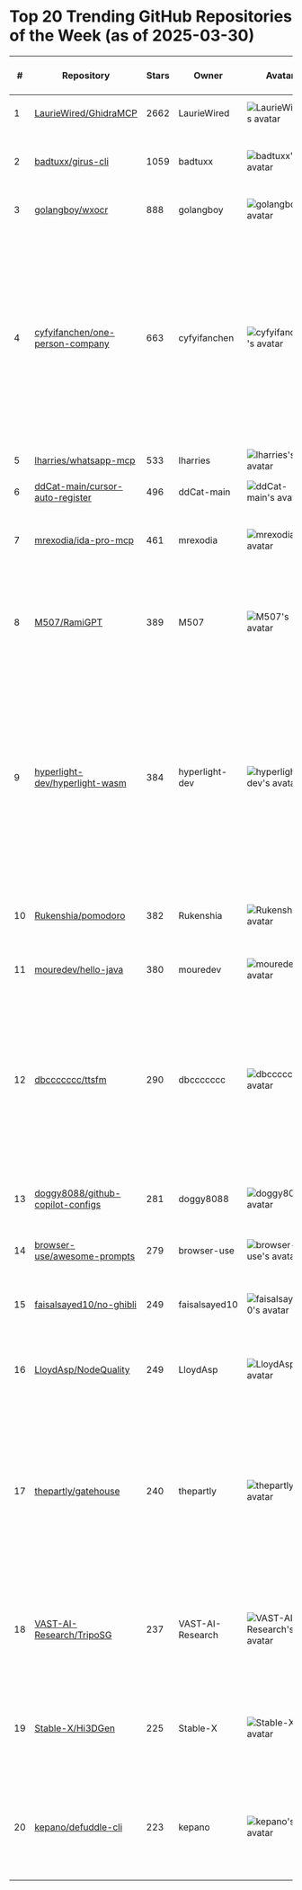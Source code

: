 # Top 20 Trending GitHub Repositories of the Week (as of 2025-03-30)

| # | Repository | Stars | Owner | Avatar | Description | Topics | URL | Created At | Updated At | Pushed At | Git URL | SSH URL | Clone URL | SVN URL | Homepage | Size | Language | Forks Count | Open Issues Count | Default Branch | License |
|---|------------|-------|-------|--------|-------------|--------|-----|------------|------------|-----------|---------|---------|-----------|---------|----------|------|----------|--------------|-------------------|----------------|---------|
| 1 | [LaurieWired/GhidraMCP](https://github.com/LaurieWired/GhidraMCP) | 2662 | LaurieWired | ![LaurieWired's avatar](https://avatars.githubusercontent.com/u/123765654?v=4) | MCP Server for Ghidra | No topics | [https://github.com/LaurieWired/GhidraMCP](https://github.com/LaurieWired/GhidraMCP) | 2025-03-23T05:36:55Z | 2025-03-30T04:15:59Z | 2025-03-28T04:48:05Z | git://github.com/LaurieWired/GhidraMCP.git | git@github.com:LaurieWired/GhidraMCP.git | https://github.com/LaurieWired/GhidraMCP.git | https://github.com/LaurieWired/GhidraMCP | No homepage | 148 | Java | 150 | 9 | main | Apache License 2.0 |
| 2 | [badtuxx/girus-cli](https://github.com/badtuxx/girus-cli) | 1059 | badtuxx | ![badtuxx's avatar](https://avatars.githubusercontent.com/u/4606725?v=4) | No description | No topics | [https://github.com/badtuxx/girus-cli](https://github.com/badtuxx/girus-cli) | 2025-03-23T16:35:24Z | 2025-03-30T03:41:27Z | 2025-03-29T14:40:34Z | git://github.com/badtuxx/girus-cli.git | git@github.com:badtuxx/girus-cli.git | https://github.com/badtuxx/girus-cli.git | https://github.com/badtuxx/girus-cli | No homepage | 238 | Go | 81 | 3 | main | GNU General Public License v3.0 |
| 3 | [golangboy/wxocr](https://github.com/golangboy/wxocr) | 888 | golangboy | ![golangboy's avatar](https://avatars.githubusercontent.com/u/43865965?v=4) | nothing | No topics | [https://github.com/golangboy/wxocr](https://github.com/golangboy/wxocr) | 2025-03-24T18:23:47Z | 2025-03-30T03:54:16Z | 2025-03-25T17:05:00Z | git://github.com/golangboy/wxocr.git | git@github.com:golangboy/wxocr.git | https://github.com/golangboy/wxocr.git | https://github.com/golangboy/wxocr | No homepage | 0 | No language specified | 1185 | 6 | master | No license |
| 4 | [cyfyifanchen/one-person-company](https://github.com/cyfyifanchen/one-person-company) | 663 | cyfyifanchen | ![cyfyifanchen's avatar](https://avatars.githubusercontent.com/u/2340896?v=4) | 一人公司 AI 工具系列，长期更新，帮助大家提升工作效率，开启一人公司! One-Person Company AI Tools Series – continuously updated to help boost productivity and empower your solo business!  | ai, information, productivity, tools | [https://github.com/cyfyifanchen/one-person-company](https://github.com/cyfyifanchen/one-person-company) | 2025-03-24T03:26:46Z | 2025-03-30T04:17:38Z | 2025-03-29T23:09:48Z | git://github.com/cyfyifanchen/one-person-company.git | git@github.com:cyfyifanchen/one-person-company.git | https://github.com/cyfyifanchen/one-person-company.git | https://github.com/cyfyifanchen/one-person-company | https://OnePerson.dev | 17059 | No language specified | 55 | 0 | main | MIT License |
| 5 | [lharries/whatsapp-mcp](https://github.com/lharries/whatsapp-mcp) | 533 | lharries | ![lharries's avatar](https://avatars.githubusercontent.com/u/22766134?v=4) | No description | No topics | [https://github.com/lharries/whatsapp-mcp](https://github.com/lharries/whatsapp-mcp) | 2025-03-29T12:49:33Z | 2025-03-30T04:16:26Z | 2025-03-30T00:30:52Z | git://github.com/lharries/whatsapp-mcp.git | git@github.com:lharries/whatsapp-mcp.git | https://github.com/lharries/whatsapp-mcp.git | https://github.com/lharries/whatsapp-mcp | No homepage | 2963 | Python | 80 | 0 | main | No license |
| 6 | [ddCat-main/cursor-auto-register](https://github.com/ddCat-main/cursor-auto-register) | 496 | ddCat-main | ![ddCat-main's avatar](https://avatars.githubusercontent.com/u/103352702?v=4) | cursor-auto-register | No topics | [https://github.com/ddCat-main/cursor-auto-register](https://github.com/ddCat-main/cursor-auto-register) | 2025-03-25T12:38:52Z | 2025-03-30T04:16:31Z | 2025-03-29T08:00:44Z | git://github.com/ddCat-main/cursor-auto-register.git | git@github.com:ddCat-main/cursor-auto-register.git | https://github.com/ddCat-main/cursor-auto-register.git | https://github.com/ddCat-main/cursor-auto-register | No homepage | 3090 | Python | 149 | 6 | main | No license |
| 7 | [mrexodia/ida-pro-mcp](https://github.com/mrexodia/ida-pro-mcp) | 461 | mrexodia | ![mrexodia's avatar](https://avatars.githubusercontent.com/u/2458265?v=4) | MCP Server for IDA Pro | cline, cursor, ida-plugin, ida-pro, mcp, mcp-server, modelcontextprotocol, reverse-engineering | [https://github.com/mrexodia/ida-pro-mcp](https://github.com/mrexodia/ida-pro-mcp) | 2025-03-25T22:23:41Z | 2025-03-30T03:30:47Z | 2025-03-29T15:49:35Z | git://github.com/mrexodia/ida-pro-mcp.git | git@github.com:mrexodia/ida-pro-mcp.git | https://github.com/mrexodia/ida-pro-mcp.git | https://github.com/mrexodia/ida-pro-mcp | No homepage | 72 | Python | 25 | 1 | main | MIT License |
| 8 | [M507/RamiGPT](https://github.com/M507/RamiGPT) | 389 | M507 | ![M507's avatar](https://avatars.githubusercontent.com/u/38591075?v=4) | Autonomous Privilege Escalation using OpenAI | ai-enumeration, autonomous-hacking, enumeration, hacking-tool, hacking-tools, hackthebox, privilege-escalation, pwn, pwntools, vulnhub | [https://github.com/M507/RamiGPT](https://github.com/M507/RamiGPT) | 2025-03-24T20:18:55Z | 2025-03-30T02:28:20Z | 2025-03-24T20:29:30Z | git://github.com/M507/RamiGPT.git | git@github.com:M507/RamiGPT.git | https://github.com/M507/RamiGPT.git | https://github.com/M507/RamiGPT | No homepage | 20228 | No language specified | 93 | 3 | master | Apache License 2.0 |
| 9 | [hyperlight-dev/hyperlight-wasm](https://github.com/hyperlight-dev/hyperlight-wasm) | 384 | hyperlight-dev | ![hyperlight-dev's avatar](https://avatars.githubusercontent.com/u/183128577?v=4) | hyperlight-wasm is a rust library crate that enables Wasm Modules and components to be run inside lightweight Virtual Machine backed Sandbox. It is built on top of Hyperlight. | wasm | [https://github.com/hyperlight-dev/hyperlight-wasm](https://github.com/hyperlight-dev/hyperlight-wasm) | 2025-03-26T11:48:48Z | 2025-03-29T23:15:00Z | 2025-03-28T16:41:34Z | git://github.com/hyperlight-dev/hyperlight-wasm.git | git@github.com:hyperlight-dev/hyperlight-wasm.git | https://github.com/hyperlight-dev/hyperlight-wasm.git | https://github.com/hyperlight-dev/hyperlight-wasm | No homepage | 261 | Rust | 10 | 2 | main | Apache License 2.0 |
| 10 | [Rukenshia/pomodoro](https://github.com/Rukenshia/pomodoro) | 382 | Rukenshia | ![Rukenshia's avatar](https://avatars.githubusercontent.com/u/1899599?v=4) | ESP32-based focus timer with an epaper display and rotary dial | No topics | [https://github.com/Rukenshia/pomodoro](https://github.com/Rukenshia/pomodoro) | 2025-03-29T09:24:46Z | 2025-03-30T04:17:08Z | 2025-03-29T16:56:00Z | git://github.com/Rukenshia/pomodoro.git | git@github.com:Rukenshia/pomodoro.git | https://github.com/Rukenshia/pomodoro.git | https://github.com/Rukenshia/pomodoro | No homepage | 9676 | C | 6 | 0 | main | No license |
| 11 | [mouredev/hello-java](https://github.com/mouredev/hello-java) | 380 | mouredev | ![mouredev's avatar](https://avatars.githubusercontent.com/u/17043402?v=4) | No description | No topics | [https://github.com/mouredev/hello-java](https://github.com/mouredev/hello-java) | 2025-03-25T11:15:12Z | 2025-03-29T18:02:45Z | 2025-03-25T12:24:58Z | git://github.com/mouredev/hello-java.git | git@github.com:mouredev/hello-java.git | https://github.com/mouredev/hello-java.git | https://github.com/mouredev/hello-java | No homepage | 520 | No language specified | 17 | 0 | main | Apache License 2.0 |
| 12 | [dbccccccc/ttsfm](https://github.com/dbccccccc/ttsfm) | 290 | dbccccccc | ![dbccccccc's avatar](https://avatars.githubusercontent.com/u/120614547?v=4) | TTSFM is a reverse-engineered API server that mirrors OpenAI's TTS service, providing a compatible interface for text-to-speech conversion with multiple voice options. | No topics | [https://github.com/dbccccccc/ttsfm](https://github.com/dbccccccc/ttsfm) | 2025-03-25T09:32:21Z | 2025-03-30T04:15:08Z | 2025-03-28T13:29:02Z | git://github.com/dbccccccc/ttsfm.git | git@github.com:dbccccccc/ttsfm.git | https://github.com/dbccccccc/ttsfm.git | https://github.com/dbccccccc/ttsfm | https://ttsapi.site | 3236 | HTML | 51 | 0 | main | MIT License |
| 13 | [doggy8088/github-copilot-configs](https://github.com/doggy8088/github-copilot-configs) | 281 | doggy8088 | ![doggy8088's avatar](https://avatars.githubusercontent.com/u/88981?v=4) | Will 保哥整理的最佳 GitHub Copilot 設定 | github-copilot, github-copilot-chat | [https://github.com/doggy8088/github-copilot-configs](https://github.com/doggy8088/github-copilot-configs) | 2025-03-27T15:19:00Z | 2025-03-30T04:16:23Z | 2025-03-29T03:22:18Z | git://github.com/doggy8088/github-copilot-configs.git | git@github.com:doggy8088/github-copilot-configs.git | https://github.com/doggy8088/github-copilot-configs.git | https://github.com/doggy8088/github-copilot-configs | https://www.facebook.com/will.fans/ | 3779 | No language specified | 31 | 0 | main | No license |
| 14 | [browser-use/awesome-prompts](https://github.com/browser-use/awesome-prompts) | 279 | browser-use | ![browser-use's avatar](https://avatars.githubusercontent.com/u/192012301?v=4) | Table of awesome Browser Use prompts | No topics | [https://github.com/browser-use/awesome-prompts](https://github.com/browser-use/awesome-prompts) | 2025-03-26T17:15:09Z | 2025-03-30T00:12:10Z | 2025-03-26T23:31:08Z | git://github.com/browser-use/awesome-prompts.git | git@github.com:browser-use/awesome-prompts.git | https://github.com/browser-use/awesome-prompts.git | https://github.com/browser-use/awesome-prompts | https://browser-use.com | 59 | No language specified | 15 | 1 | main | No license |
| 15 | [faisalsayed10/no-ghibli](https://github.com/faisalsayed10/no-ghibli) | 249 | faisalsayed10 | ![faisalsayed10's avatar](https://avatars.githubusercontent.com/u/36627266?v=4) | No Ghibli on Twitter | No topics | [https://github.com/faisalsayed10/no-ghibli](https://github.com/faisalsayed10/no-ghibli) | 2025-03-28T03:27:30Z | 2025-03-30T03:29:39Z | 2025-03-29T05:04:28Z | git://github.com/faisalsayed10/no-ghibli.git | git@github.com:faisalsayed10/no-ghibli.git | https://github.com/faisalsayed10/no-ghibli.git | https://github.com/faisalsayed10/no-ghibli | No homepage | 90106 | Jupyter Notebook | 24 | 2 | main | GNU General Public License v3.0 |
| 16 | [LloydAsp/NodeQuality](https://github.com/LloydAsp/NodeQuality) | 249 | LloydAsp | ![LloydAsp's avatar](https://avatars.githubusercontent.com/u/131958103?v=4) | 在沙箱环境中运行vps测试脚本，并排版测试结果 | No topics | [https://github.com/LloydAsp/NodeQuality](https://github.com/LloydAsp/NodeQuality) | 2025-03-23T11:48:23Z | 2025-03-30T03:05:33Z | 2025-03-28T05:32:12Z | git://github.com/LloydAsp/NodeQuality.git | git@github.com:LloydAsp/NodeQuality.git | https://github.com/LloydAsp/NodeQuality.git | https://github.com/LloydAsp/NodeQuality | https://www.nodeseek.com/post-297125-1 | 53 | Shell | 12 | 2 | main | GNU Affero General Public License v3.0 |
| 17 | [thepartly/gatehouse](https://github.com/thepartly/gatehouse) | 240 | thepartly | ![thepartly's avatar](https://avatars.githubusercontent.com/u/78627326?v=4) | A flexible authorization library that combines role-based (RBAC), attribute-based (ABAC), and relationship-based (ReBAC) access control policies. | No topics | [https://github.com/thepartly/gatehouse](https://github.com/thepartly/gatehouse) | 2025-03-24T04:36:11Z | 2025-03-29T21:41:45Z | 2025-03-25T03:47:49Z | git://github.com/thepartly/gatehouse.git | git@github.com:thepartly/gatehouse.git | https://github.com/thepartly/gatehouse.git | https://github.com/thepartly/gatehouse | No homepage | 38 | Rust | 3 | 0 | main | MIT License |
| 18 | [VAST-AI-Research/TripoSG](https://github.com/VAST-AI-Research/TripoSG) | 237 | VAST-AI-Research | ![VAST-AI-Research's avatar](https://avatars.githubusercontent.com/u/149052137?v=4) | TripoSG: High-Fidelity 3D Shape Synthesis using Large-Scale Rectified Flow Models | 3d-genai, 3d-generation, 3d-reconstruction, image-to-3d | [https://github.com/VAST-AI-Research/TripoSG](https://github.com/VAST-AI-Research/TripoSG) | 2025-03-24T17:18:15Z | 2025-03-30T04:15:11Z | 2025-03-29T16:47:37Z | git://github.com/VAST-AI-Research/TripoSG.git | git@github.com:VAST-AI-Research/TripoSG.git | https://github.com/VAST-AI-Research/TripoSG.git | https://github.com/VAST-AI-Research/TripoSG | No homepage | 12098 | Python | 15 | 7 | main | MIT License |
| 19 | [Stable-X/Hi3DGen](https://github.com/Stable-X/Hi3DGen) | 225 | Stable-X | ![Stable-X's avatar](https://avatars.githubusercontent.com/u/171443259?v=4) | Hi3DGen: High-fidelity 3D Geometry Generation from Images via Normal Bridging | No topics | [https://github.com/Stable-X/Hi3DGen](https://github.com/Stable-X/Hi3DGen) | 2025-03-26T16:49:08Z | 2025-03-30T04:01:05Z | 2025-03-28T03:24:23Z | git://github.com/Stable-X/Hi3DGen.git | git@github.com:Stable-X/Hi3DGen.git | https://github.com/Stable-X/Hi3DGen.git | https://github.com/Stable-X/Hi3DGen | No homepage | 5 | No language specified | 1 | 2 | main | MIT License |
| 20 | [kepano/defuddle-cli](https://github.com/kepano/defuddle-cli) | 223 | kepano | ![kepano's avatar](https://avatars.githubusercontent.com/u/10565871?v=4) | Command line utility to extract clean html, markdown and metadata from web pages. | No topics | [https://github.com/kepano/defuddle-cli](https://github.com/kepano/defuddle-cli) | 2025-03-24T17:28:52Z | 2025-03-29T23:19:51Z | 2025-03-28T19:51:45Z | git://github.com/kepano/defuddle-cli.git | git@github.com:kepano/defuddle-cli.git | https://github.com/kepano/defuddle-cli.git | https://github.com/kepano/defuddle-cli | No homepage | 102 | TypeScript | 8 | 0 | main | MIT License |